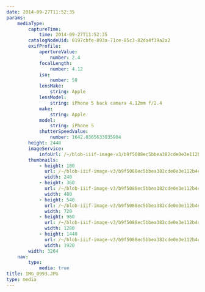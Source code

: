 ```yaml
---
date: 2014-09-27T11:52:35
params:
    mediaType:
        captureTime:
            time: 2014-09-27T11:52:35
        catalogNodeUid: 0197cbfe-893a-71ce-85c3-82da4f39a2a2
        exifProfile:
            apertureValue:
                number: 2.4
            focalLength:
                number: 4.12
            iso:
                number: 50
            lensMake:
                string: Apple
            lensModel:
                string: iPhone 5 back camera 4.12mm f/2.4
            make:
                string: Apple
            model:
                string: iPhone 5
            shutterSpeedValue:
                number: 1642.0365633035904
        height: 2448
        imageService:
            infoUrl: /~/blob-iiif-image-v3/b9f5088ec5bbea382cde0e3e112b4ca4f7628bee0d2c967ea63c5dcb47bf4268/info.json
        thumbnails:
            - height: 180
              url: /~/blob-iiif-image-v3/b9f5088ec5bbea382cde0e3e112b4ca4f7628bee0d2c967ea63c5dcb47bf4268/full/240%2C180/0/default.jpg
              width: 240
            - height: 360
              url: /~/blob-iiif-image-v3/b9f5088ec5bbea382cde0e3e112b4ca4f7628bee0d2c967ea63c5dcb47bf4268/full/480%2C360/0/default.jpg
              width: 480
            - height: 540
              url: /~/blob-iiif-image-v3/b9f5088ec5bbea382cde0e3e112b4ca4f7628bee0d2c967ea63c5dcb47bf4268/full/720%2C540/0/default.jpg
              width: 720
            - height: 960
              url: /~/blob-iiif-image-v3/b9f5088ec5bbea382cde0e3e112b4ca4f7628bee0d2c967ea63c5dcb47bf4268/full/1280%2C960/0/default.jpg
              width: 1280
            - height: 1440
              url: /~/blob-iiif-image-v3/b9f5088ec5bbea382cde0e3e112b4ca4f7628bee0d2c967ea63c5dcb47bf4268/full/1920%2C1440/0/default.jpg
              width: 1920
        width: 3264
    nav:
        type:
            media: true
title: IMG_0993.JPG
type: media
---
```

